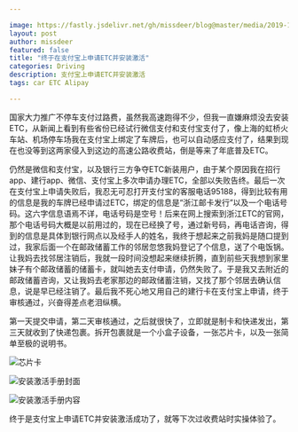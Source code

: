 ```yaml
---

image: https://fastly.jsdelivr.net/gh/missdeer/blog@master/media/2019-11-10/etc.jpg
layout: post
author: missdeer
featured: false
title: "终于在支付宝上申请ETC并安装激活"
categories: Driving
description: 支付宝上申请ETC并安装激活
tags: car ETC Alipay

---
```


国家大力推广不停车支付过路费，虽然我高速跑得不少，但我一直嫌麻烦没去安装ETC，从新闻上看到有些省份已经试行微信支付和支付宝支付了，像上海的虹桥火车站、机场停车场我在支付宝上绑定了车牌后，也可以自动感应支付了，结果到现在也没等到这两家侵入到这边的高速公路收费站，倒是等来了年底普及ETC。

仍然是微信和支付宝，以及银行三方争夺ETC新装用户，由于某个原因我在招行app、建行app、微信、支付宝上多次申请办理ETC，全部以失败告终。最后一次在支付宝上申请失败后，我忍无可忍打开支付宝的客服电话95188，得到比较有用的信息是我的车牌已经申请过ETC，绑定的信息是“浙江邮卡发行”以及一个电话号码。这六字信息语焉不详，电话号码是空号！后来在网上搜索到浙江ETC的官网，那个电话号码大概是以前用过的，现在已经换了号，通过新号码，再电话咨询，得到的信息是具体到银行网点以及经手人的姓名，我终于想起来之前我妈是随口提到过，我家后面一个在邮政储蓄工作的邻居忽悠我妈登记了个信息，送了个电饭锅。让我妈去找邻居注销后，我就一段时间没想起来继续折腾，直到前些天我想到家里妹子有个邮政储蓄的储蓄卡，就叫她去支付申请，仍然失败了。于是我又去附近的邮政储蓄咨询，又让我妈去老家那边的邮政储蓄注销，又找了那个邻居去确认信息，说是早已经注销了。最后我不死心地又用自己的建行卡在支付宝上申请，终于审核通过，兴奋得差点老泪纵横。

第一天提交申请，第二天审核通过，之后就很快了，立即就是制卡和快递发出，第三天就收到了快递包裹。拆开包裹就是一个小盒子设备，一张芯片卡，以及一张简单至极的说明书。

![芯片卡](https://fastly.jsdelivr.net/gh/missdeer/blog@master/media/2019-11-10/etc.jpg)

![安装激活手册封面](https://fastly.jsdelivr.net/gh/missdeer/blog@master/media/2019-11-10/manual-cover.jpg "安装激活手册内容封面")

![安装激活手册内容](https://fastly.jsdelivr.net/gh/missdeer/blog@master/media/2019-11-10/manual-content.jpg "安装激活手册内容")



终于是支付宝上申请ETC并安装激活成功了，就等下次过收费站时实操体验了。